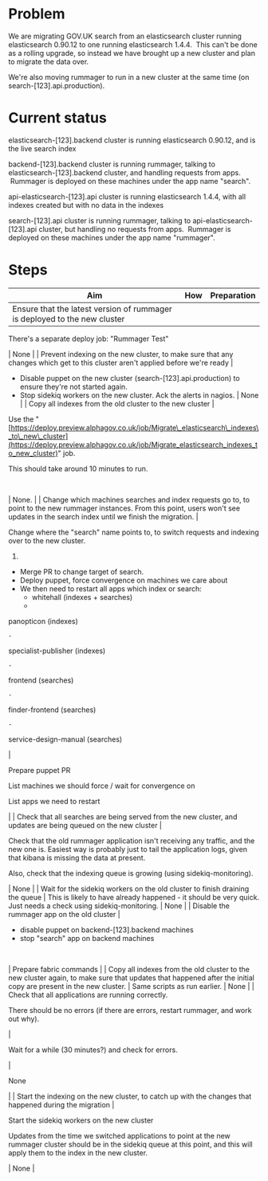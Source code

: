# Problem

We are migrating GOV.UK search from an elasticsearch cluster running elasticsearch 0.90.12 to one running elasticsearch 1.4.4. &nbsp;This can't be done as a rolling upgrade, so instead we have brought up a new cluster and plan to migrate the data over.

We're also moving rummager to run in a new cluster at the same time (on search-[123].api.production).

# Current status

elasticsearch-[123].backend cluster is running elasticsearch 0.90.12, and is the live search index

backend-[123].backend cluster is running rummager, talking to elasticsearch-[123].backend cluster, and handling requests from apps. &nbsp;Rummager is deployed on these machines under the app name "search".

api-elasticsearch-[123].api cluster is running elasticsearch 1.4.4, with all indexes created but with no data in the indexes

search-[123].api cluster is running rummager, talking to api-elasticsearch-[123].api cluster, but handling no requests from apps. &nbsp;Rummager is deployed on these machines under the app name "rummager".

# Steps

| Aim | How | Preparation |
| --- | --- | --- |
| Ensure that the latest version of rummager is deployed to the new cluster | 

There's a separate deploy job: "Rummager Test"

 | None |
| Prevent indexing on the new cluster, to make sure that any changes which get to this cluster aren't applied before we're ready | 
- Disable puppet on the new cluster (search-[123].api.production) to ensure they're not started again.
- Stop sidekiq workers on the new cluster. Ack the alerts in nagios.
 | None |
| Copy all indexes from the old cluster to the new cluster | 

Use the "[https://deploy.preview.alphagov.co.uk/job/Migrate\_elasticsearch\_indexes\_to\_new\_cluster](https://deploy.preview.alphagov.co.uk/job/Migrate_elasticsearch_indexes_to_new_cluster)" job.

This should take around 10 minutes to run.

&nbsp;

 | None. |
| Change which machines searches and index requests go to, to point to the new rummager instances. From this point, users won't see updates in the search index until we finish the migration. | 

Change where the "search" name points to, to switch requests and indexing over to the new cluster.

1. 
  - Merge PR to change target of search.
  - Deploy puppet, force convergence on machines we care about
  - We then need to restart all apps which index or search:
    - whitehall (indexes + searches)
    - 

panopticon (indexes)

    - 

specialist-publisher (indexes)

    - 

frontend (searches)

    - 

finder-frontend (searches)

    - 

service-design-manual (searches)

 | 

Prepare puppet PR

List machines we should force / wait for convergence on

List apps we need to restart

 |
| Check that all searches are being served from the new cluster, and updates are being queued on the new cluster | 

Check that the old rummager application isn't receiving any traffic, and the new one is. Easiest way is probably just to tail the application logs, given that kibana is missing the data at present.

Also, check that the indexing queue is growing (using sidekiq-monitoring).

 | None |
| Wait for the sidekiq workers on the old cluster to finish draining the queue | This is likely to have already happened - it should be very quick. Just needs a check using sidekiq-monitoring. | None |
| Disable the rummager app on the old cluster | 
- disable puppet on backend-[123].backend machines
- stop "search" app on backend machines

&nbsp;

 | Prepare fabric commands |
| Copy all indexes from the old cluster to the new cluster again, to make sure that updates that happened after the initial copy are present in the new cluster. | Same scripts as run earlier. | None |
| Check that all applications are running correctly.

There should be no errors (if there are errors, restart rummager, and work out why).

 | 

Wait for a while (30 minutes?) and check for errors.

 | 

None

 |
| Start the indexing on the new cluster, to catch up with the changes that happened during the migration | 

Start the sidekiq workers on the new cluster

Updates from the time we switched applications to point at the new rummager cluster should be in the sidekiq queue at this point, and this will apply them to the index in the new cluster.

 | None |

&nbsp;

&nbsp;

&nbsp;

&nbsp;

